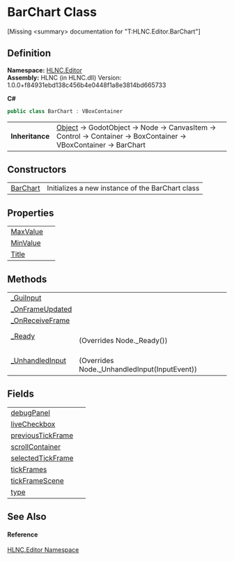 # BarChart Class


\[Missing &lt;summary&gt; documentation for "T:HLNC.Editor.BarChart"\]



## Definition
**Namespace:** <a href="N_HLNC_Editor">HLNC.Editor</a>  
**Assembly:** HLNC (in HLNC.dll) Version: 1.0.0+f84931ebd138c456b4e0448f1a8e3814bd665733

**C#**
``` C#
public class BarChart : VBoxContainer
```

<table><tr><td><strong>Inheritance</strong></td><td><a href="https://learn.microsoft.com/dotnet/api/system.object" target="_blank" rel="noopener noreferrer">Object</a>  →  GodotObject  →  Node  →  CanvasItem  →  Control  →  Container  →  BoxContainer  →  VBoxContainer  →  BarChart</td></tr>
</table>



## Constructors
<table>
<tr>
<td><a href="M_HLNC_Editor_BarChart__ctor">BarChart</a></td>
<td>Initializes a new instance of the BarChart class</td></tr>
</table>

## Properties
<table>
<tr>
<td><a href="P_HLNC_Editor_BarChart_MaxValue">MaxValue</a></td>
<td> </td></tr>
<tr>
<td><a href="P_HLNC_Editor_BarChart_MinValue">MinValue</a></td>
<td> </td></tr>
<tr>
<td><a href="P_HLNC_Editor_BarChart_Title">Title</a></td>
<td> </td></tr>
</table>

## Methods
<table>
<tr>
<td><a href="M_HLNC_Editor_BarChart__GuiInput">_GuiInput</a></td>
<td> </td></tr>
<tr>
<td><a href="M_HLNC_Editor_BarChart__OnFrameUpdated">_OnFrameUpdated</a></td>
<td> </td></tr>
<tr>
<td><a href="M_HLNC_Editor_BarChart__OnReceiveFrame">_OnReceiveFrame</a></td>
<td> </td></tr>
<tr>
<td><a href="M_HLNC_Editor_BarChart__Ready">_Ready</a></td>
<td><br />(Overrides Node._Ready())</td></tr>
<tr>
<td><a href="M_HLNC_Editor_BarChart__UnhandledInput">_UnhandledInput</a></td>
<td><br />(Overrides Node._UnhandledInput(InputEvent))</td></tr>
</table>

## Fields
<table>
<tr>
<td><a href="F_HLNC_Editor_BarChart_debugPanel">debugPanel</a></td>
<td> </td></tr>
<tr>
<td><a href="F_HLNC_Editor_BarChart_liveCheckbox">liveCheckbox</a></td>
<td> </td></tr>
<tr>
<td><a href="F_HLNC_Editor_BarChart_previousTickFrame">previousTickFrame</a></td>
<td> </td></tr>
<tr>
<td><a href="F_HLNC_Editor_BarChart_scrollContainer">scrollContainer</a></td>
<td> </td></tr>
<tr>
<td><a href="F_HLNC_Editor_BarChart_selectedTickFrame">selectedTickFrame</a></td>
<td> </td></tr>
<tr>
<td><a href="F_HLNC_Editor_BarChart_tickFrames">tickFrames</a></td>
<td> </td></tr>
<tr>
<td><a href="F_HLNC_Editor_BarChart_tickFrameScene">tickFrameScene</a></td>
<td> </td></tr>
<tr>
<td><a href="F_HLNC_Editor_BarChart_type">type</a></td>
<td> </td></tr>
</table>

## See Also


#### Reference
<a href="N_HLNC_Editor">HLNC.Editor Namespace</a>  
